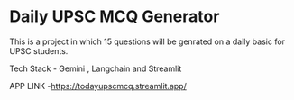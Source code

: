 
# Daily UPSC MCQ Generator

This is a project in which 15 questions will be genrated on a daily basic for UPSC students.

Tech Stack - Gemini , Langchain and Streamlit

APP LINK -https://todayupscmcq.streamlit.app/
